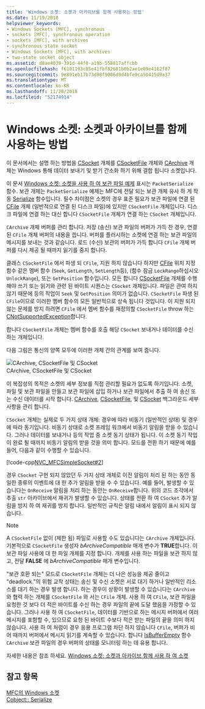 ```yaml
---
title: 'Windows 소켓: 소켓과 아카이브를 함께 사용하는 방법'
ms.date: 11/19/2018
helpviewer_keywords:
- Windows Sockets [MFC], synchronous
- sockets [MFC], synchronous operation
- sockets [MFC], with archives
- synchronous state socket
- Windows Sockets [MFC], with archives
- two-state socket object
ms.assetid: d8ae4039-391d-44f0-a19b-558817affcbb
ms.openlocfilehash: f6101193c85e41fbf82681b0b2ae1e09e4162f87
ms.sourcegitcommit: 9e891eb17b73d98f9086d9d4bfe9ca50415d9a37
ms.translationtype: MT
ms.contentlocale: ko-KR
ms.lasthandoff: 11/20/2018
ms.locfileid: "52174914"
---
```

# <a name="windows-sockets-how-sockets-with-archives-work"></a>Windows 소켓: 소켓과 아카이브를 함께 사용하는 방법

이 문서에서는 설명 하는 방법을 [CSocket](../mfc/reference/csocket-class.md) 개체를 [CSocketFile](../mfc/reference/csocketfile-class.md) 개체와 [CArchive](../mfc/reference/carchive-class.md) 개체는 Windows 통해 데이터 보내기 및 받기 간소화 하기 위해 결합 됩니다 소켓입니다.

이 문서 [Windows 소켓: 소켓을 사용 하 여 보관 파일 예제](../mfc/windows-sockets-example-of-sockets-using-archives.md) 표시는 `PacketSerialize` 함수. 보관 개체는 `PacketSerialize` 예제는 MFC에 전달 되는 보관 개체 유사 하 게 작동 [Serialize](../mfc/reference/cobject-class.md#serialize) 함수입니다. 필수 차이점은 소켓의 경우 표준 필요가 보관 파일에 연결 된 [CFile](../mfc/reference/cfile-class.md) 개체 (일반적으로 연결 된 디스크 파일)에 있지만 `CSocketFile` 개체입니다. 디스크 파일에 연결 하는 대신 합니다 `CSocketFile` 개체가 연결 하는 `CSocket` 개체입니다.

`CArchive` 개체 버퍼를 관리 합니다. 저장 (송신) 보관 파일의 버퍼가 가득 찬 경우, 연결 된 `CFile` 개체 버퍼의 내용을 씁니다. 버퍼를 플러시하는 소켓에 연결 하는 보관 파일의 메시지를 보내는 것과 같습니다. 로드 (수신) 보관의 버퍼가 가득 합니다 `CFile` 개체 버퍼를 다시 제공 될 때까지 읽기를 중지 합니다.

클래스 `CSocketFile` 에서 파생 되 `CFile`, 지원 하지 않습니다 하지만 [CFile](../mfc/reference/cfile-class.md) 위치 지정 함수 같은 멤버 함수 (`Seek`, `GetLength`, `SetLength`등), (함수 잠금 `LockRange`하십시오 `UnlockRange`), 또는 `GetPosition` 함수입니다. 모든 합니다 [CSocketFile](../mfc/reference/csocketfile-class.md) 개체를 수행 해야 쓰기 또는 읽기와 관련 된 바이트 시퀀스는 `CSocket` 개체입니다. 파일은 관여 하지 않기 때문에 등의 작업이 `Seek` 및 `GetPosition` 의미가 없습니다. `CSocketFile` 파생 된 `CFile`이므로 이러한 멤버 함수의 모든 일반적으로 상속 됩니다 것입니다. 이 지원 되지 않는 문제를 방지 하려면 `CFile` 에서 멤버 함수를 재정의할 `CSocketFile` throw 하는 [CNotSupportedException](../mfc/reference/cnotsupportedexception-class.md)합니다.

합니다 `CSocketFile` 개체는 멤버 함수를 호출 해당 `CSocket` 보내거나 데이터를 수신 하는 개체입니다.

다음 그림은 통신의 양쪽 모두에 이러한 개체 간의 관계를 보여 줍니다.

![CArchive, CSocketFile 및 CSocket](../mfc/media/vc38ia1.gif "CArchive, CSocketFile 및 CSocket") <br/>
CArchive, CSocketFile 및 CSocket

이 복잡성의 목적은 소켓의 세부 정보를 직접 관리할 필요가 없도록 하기입니다. 소켓, 파일 및 보관 파일을 만들고 보관 파일에 삽입 하거나 보관 파일에서 추출 하 여 송신 또는 수신 데이터를 시작 합니다. [CArchive](../mfc/reference/carchive-class.md), [CSocketFile](../mfc/reference/csocketfile-class.md), 및 [CSocket](../mfc/reference/csocket-class.md) 백그라운드 세부 사항을 관리 합니다.

`CSocket` 개체는 실제로 두 가지 상태 개체: 경우에 따라 비동기 (일반적인 상태) 및 경우에 따라 동기입니다. 비동기 상태로 소켓 프레임 워크에서 비동기 알림을 받을 수 있습니다. 그러나 데이터를 보내거나 등의 작업 중 소켓 동기 상태가 됩니다. 이 소켓 동기 작업이 완료 될 때까지 비동기 알림의 받을 것을 의미 합니다. 모드를 전환 하기 때문에 예를 들어, 다음과 같이 수행할 수 있습니다.

[!code-cpp[NVC_MFCSimpleSocket#2](../mfc/codesnippet/cpp/windows-sockets-how-sockets-with-archives-work_1.cpp)]

경우 `CSocket` 구현 되지 않았던 두 가지 상태 개체로 이전 알림이 처리 된 하는 동안 동일한 종류의 이벤트에 대 한 추가 알림을 받을 수 수 있습니다. 예를 들어, 발생할 수 있습니다는 `OnReceive` 알림을 처리 하는 동안는 `OnReceive`합니다. 위의 코드 조각에서 추출 `str` 아카이브에서 재귀가 발생할 수 있습니다. 상태를 전환 하 여 `CSocket` 추가 알림을 방지 하 여 재귀를 방지 합니다. 일반적인 규칙은 알림 내에서 알림이 표시 되지 않습니다.

> [!NOTE]
> A `CSocketFile` 없이 (제한 됨) 파일로 사용할 수도 있습니다는 `CArchive` 개체입니다. 기본적으로 `CSocketFile` 생성자 *bArchiveCompatible* 매개 변수가 **TRUE**합니다. 이 보관 파일 사용에 대 한 파일 개체를 지정 합니다. 개체를 사용 하는 파일을 보관 하지 않고, 전달 **FALSE** 에 *bArchiveCompatible* 매개 변수입니다.

"보관 호환 되는" 모드로 `CSocketFile` 개체는 더 나은 성능을 제공 줄이고 "deadlock."의 위험 교착 상태는 송신 및 수신 소켓은 서로 대기 하거나 일반적인 리소스를 대기 하는 경우 발생 합니다. 하는 경우이 상황이 발생할 수 있습니다는 `CArchive` 와 협력 하는 개체를 `CSocketFile` 와 서는 `CFile` 개체. 사용 하 여 `CFile`, 보관 파일을 요청한 것 보다 더 적은 바이트를 수신 하는 경우 파일의 끝에 도달 했음을 가정할 수 있습니다. 그러나 사용 하 여 `CSocketFile`, 데이터를 기반으로 하는 메시지 버퍼에서 여러 메시지를 포함할 수, 있으므로 요청 된 바이트 수보다 적은 받는 파일의 끝을 의미 하지 않습니다. 사용 하 여 처럼이 경우 응용 프로그램 차단 하지 않습니다 `CFile`, 버퍼가 비어 때까지 버퍼에서 메시지 읽기를 계속할 수 있습니다. 합니다 [IsBufferEmpty](../mfc/reference/carchive-class.md#isbufferempty) 함수 `CArchive` 보관 파일의 경우 버퍼의 상태를 모니터링 하는 데 유용 합니다.

자세한 내용은 참조 하세요. [Windows 소켓: 소켓과 아카이브 함께 사용 하 여 소켓](../mfc/windows-sockets-using-sockets-with-archives.md)

## <a name="see-also"></a>참고 항목

[MFC의 Windows 소켓](../mfc/windows-sockets-in-mfc.md)<br/>
[Cobject:: Serialize](../mfc/reference/cobject-class.md#serialize)
